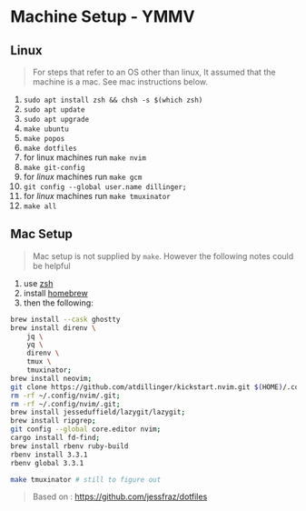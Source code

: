 # Machine Setup - YMMV

## Linux

> For steps that refer to an OS other than linux,
> It assumed that the machine is a mac.
> See mac instructions below.

1. `sudo apt install zsh && chsh -s $(which zsh)`
1. `sudo apt update`
1. `sudo apt upgrade`
1. `make ubuntu`
1. `make popos`
1. `make dotfiles`
1. for linux machines run `make nvim`
1. `make git-config`
1. for _linux_ machines run `make gcm`
1. `git config --global user.name dillinger;`
1. for _linux_ machines run `make tmuxinator`
1. `make all`

## Mac Setup

> Mac setup is not supplied by `make`.
> However the following notes could be helpful

1. use [zsh](https://github.com/ohmyzsh/ohmyzsh/wiki/Installing-ZSH#how-to-install-zsh-on-many-platforms)
1. install [homebrew](https://brew.sh/)
1. then the following:

```sh
brew install --cask ghostty
brew install direnv \
    jq \
    yq \
    direnv \
    tmux \
    tmuxinator;
brew install neovim;
git clone https://github.com/atdillinger/kickstart.nvim.git $(HOME)/.config/nvim;
rm -rf ~/.config/nvim/.git;
rm -rf ~/.config/nvim/.git;
brew install jesseduffield/lazygit/lazygit;
brew install ripgrep;
git config --global core.editor nvim;
cargo install fd-find;
brew install rbenv ruby-build
rbenv install 3.3.1
rbenv global 3.3.1

make tmuxinator # still to figure out
```

> Based on : <https://github.com/jessfraz/dotfiles>
